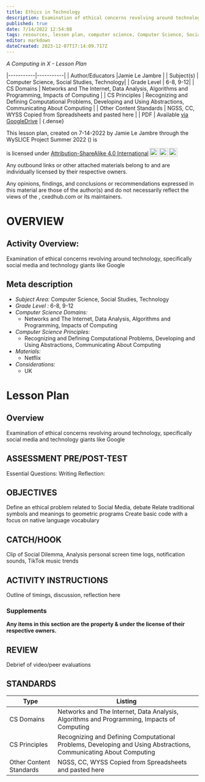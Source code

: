 ```yaml
---
title: Ethics in Technology
description: Examination of ethical concerns revolving around technology, specifically social media and technology giants like Google
published: true
date: 7/14/2022 12:54:08
tags: resources, lesson plan, computer science, Computer Science, Social Studies, Technology 
editor: markdown
dateCreated: 2023-12-07T17:14:09.717Z
---
```

*A Computing in X - Lesson Plan*

|-----------|-----------|
| Author/Educators |Jamie Le Jambre |
| Subject(s) | Computer Science, Social Studies, Technology|
| Grade Level | 6-8, 9-12|
| CS Domains | Networks and The Internet, Data Analysis, Algorithms and Programming, Impacts of Computing |
| CS Principles | Recognizing and Defining Computational Problems, Developing and Using Abstractions, Communicating About Computing |
| Other Content Standards | NGSS, CC, WYSS Copied from Spreadsheets and pasted here | 
| PDF | Available [via GoogleDrive]() |
{.dense}






This lesson plan, created on 7-14-2022 by Jamie Le Jambre through the  WySLICE Project Summer 2022 () is  <p xmlns:cc="http://creativecommons.org/ns#" >  is licensed under <a href="http://creativecommons.org/licenses/by-sa/4.0/?ref=chooser-v1" target="_blank" rel="license noopener noreferrer" style="display:inline-block;">Attribution-ShareAlike 4.0 International<img style="height:22px!important;margin-left:3px;vertical-align:text-bottom;" src="https://mirrors.creativecommons.org/presskit/icons/cc.svg?ref=chooser-v1"><img style="height:22px!important;margin-left:3px;vertical-align:text-bottom;" src="https://mirrors.creativecommons.org/presskit/icons/by.svg?ref=chooser-v1"><img style="height:22px!important;margin-left:3px;vertical-align:text-bottom;" src="https://mirrors.creativecommons.org/presskit/icons/sa.svg?ref=chooser-v1"></a></p>


Any outbound links or other attached materials belong to and are individually licensed by their respective owners. 


Any opinions, findings, and conclusions or recommendations expressed in this material are those of the author(s) and do not necessarily reflect the views of the , cxedhub.com or its maintainers.


# OVERVIEW
## Activity Overview:  
Examination of ethical concerns revolving around technology, specifically social media and technology giants like Google
## Meta description
+ *Subject Area:* Computer Science, Social Studies, Technology 
+ *Grade Level :* 6-8, 9-12 
+ *Computer Science Domains:*
   + Networks and The Internet, Data Analysis, Algorithms and Programming, Impacts of Computing
+ *Computer Science Principles:*
   + Recognizing and Defining Computational Problems, Developing and Using Abstractions, Communicating About Computing
+ *Materials:* 
   + Netflix
+ *Considerations:*
   + UK


# Lesson Plan
## Overview
Examination of ethical concerns revolving around technology, specifically social media and technology giants like Google
## ASSESSMENT PRE/POST-TEST
Essential Questions:
Writing Reflection:
## OBJECTIVES
Define an ethical problem related to Social Media, debate
Relate traditional symbols and meanings to geometric programs
Create basic code with a focus on native language vocabulary


## CATCH/HOOK
Clip of Social Dilemma, Analysis personal screen time logs, notification sounds, TikTok music trends


## ACTIVITY INSTRUCTIONS
Outline of timings, discussion, reflection here


### Supplements
**Any items in this section are the property & under the license of their respective owners.**






## REVIEW
Debrief of video/peer evaluations
## STANDARDS        
| Type | Listing | 
|-----------|-----------|
| CS Domains  | Networks and The Internet, Data Analysis, Algorithms and Programming, Impacts of Computing|
| CS Principles   | Recognizing and Defining Computational Problems, Developing and Using Abstractions, Communicating About Computing|
| Other Content Standards | NGSS, CC, WYSS Copied from Spreadsheets and pasted here  |